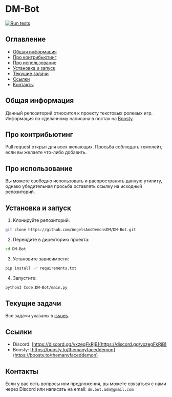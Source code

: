 # DM-Bot

[![Run tests](https://github.com/AngelsAndDemonsDM/DM-Bot/actions/workflows/unittest.yml/badge.svg)](https://github.com/AngelsAndDemonsDM/DM-Bot/actions/workflows/unittest.yml)

## Оглавление
- [Общая информация](#общая-информация)
- [Про контрибьютинг](#про-контрибьютинг)
- [Про использование](#про-использование)
- [Установка и запуск](#установка-и-запуск)
- [Текущие задачи](#текущие-задачи)
- [Ссылки](#ссылки)
- [Контакты](#контакты)

## Общая информация
Данный репозиторий относится к проекту текстовых ролевых игр.<br>
Информация по сделанному написана в постах на [Boosty](https://boosty.to/themanyfaceddemon).

## Про контрибьютинг
Pull request открыт для всех желающих. Просьба соблюдать темплейт, если вы желаете что-либо добавить.

## Про использование
Вы можете свободно использовать и распространять данную утилиту, однако убедительная просьба оставлять ссылку на исходный репозиторий.

## Установка и запуск
1. Клонируйте репозиторий:
```sh
git clone https://github.com/AngelsAndDemonsDM/DM-Bot.git
```

2. Перейдите в директорию проекта:
```sh
cd DM-Bot
```

3. Установите зависимости:
```sh
pip install -r requirements.txt
```

4. Запустите:
```sh
python3 Code.DM-Bot/main.py
```

## Текущие задачи
Все задачи указаны в [issues](https://github.com/AngelsAndDemonsDM/DM-Bot/issues).

## Ссылки
- Discord: [https://discord.gg/vxzegFkRjB](https://discord.gg/vxzegFkRjB)  
- Boosty: [https://boosty.to/themanyfaceddemon](https://boosty.to/themanyfaceddemon)

## Контакты
Если у вас есть вопросы или предложения, вы можете связаться с нами через Discord или написать на email: `dm.bot.adm@gmail.com`
